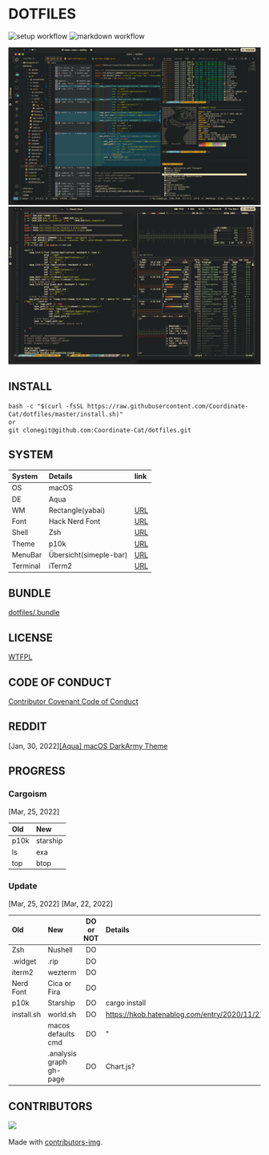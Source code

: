 # DOTFILES

![setup workflow](https://github.com/Coordinate-Cat/dotfiles/actions/workflows/.github/workflows/setup.yml/badge.svg)
![markdown workflow](https://github.com/Coordinate-Cat/dotfiles/actions/workflows/.github/workflows/markdown.yml/badge.svg)


![gb](.assets/gb.png)
![gb2](.assets/gb2.png)

## INSTALL
```
bash -c "$(curl -fsSL https://raw.githubusercontent.com/Coordinate-Cat/dotfiles/master/install.sh)"
or
git clonegit@github.com:Coordinate-Cat/dotfiles.git
```
## SYSTEM
| System   | Details                | link                                                      |
|:---------|:-----------------------|:----------------------------------------------------------|
| OS       | macOS                  |                                                           |
| DE       | Aqua                   |                                                           |
| WM       | Rectangle(yabai)       | [URL](https://github.com/rxhanson/Rectangle)              |
| Font     | Hack Nerd Font         | [URL](https://github.com/ryanoasis/nerd-fonts)            |
| Shell    | Zsh                    | [URL](https://sourceforge.net/p/zsh/code/ci/master/tree/) |
| Theme    | p10k                   | [URL](https://github.com/romkatv/powerlevel10k)           |
| MenuBar  | Übersicht(simeple-bar) | [URL](http://tracesof.net/uebersicht/)                    |
| Terminal | iTerm2                 | [URL](https://iterm2.com/)                                |

## BUNDLE
[dotfiles/.bundle](https://github.com/Coordinate-Cat/dotfiles/tree/master/.bundle)
## LICENSE
[WTFPL](https://github.com/Coordinate-Cat/dotfiles/blob/master/LICENSE)

## CODE OF CONDUCT
[Contributor Covenant Code of Conduct](https://github.com/Coordinate-Cat/dotfiles/blob/master/CODE_OF_CONDUCT.md)

## REDDIT
[Jan, 30, 2022][[Aqua] macOS DarkArmy Theme](https://www.reddit.com/r/unixporn/comments/sg1598/aqua_macos_darkarmy_theme/)

## PROGRESS

### Cargoism
[Mar, 25, 2022]

| Old  | New      |
|:-----|:---------|
| p10k | starship |
| ls   | exa      |
| top  | btop     |

### Update
[Mar, 25, 2022]
[Mar, 22, 2022]

| Old        | New                     | DO or NOT | Details                                             | Status |
|:-----------|:------------------------|:---------:|:----------------------------------------------------|:------:|
| Zsh        | Nushell                 |    DO     |                                                     |  High  |
| .widget    | .rip                    |    DO     |                                                     |  High  |
| iterm2     | wezterm                 |    DO     |                                                     |  High  |
| Nerd Font  | Cica or Fira            |    DO     |                                                     |  High  |
| p10k       | Starship                |    DO     | cargo install                                       |  Done  |
| install.sh | world.sh                |    DO     | https://hkob.hatenablog.com/entry/2020/11/27/090000 | Middle |
|            | macos defaults cmd      |    DO     | "                                                   |  High  |
|            | .analysis graph gh-page |    DO     | Chart.js?                                           |  Low   |
## CONTRIBUTORS
<a href="https://github.com/Coordinate-Cat/dotfiles/graphs/contributors">
  <img src="https://contributors-img.web.app/image?repo=Coordinate-Cat/dotfiles" />
</a>

Made with [contributors-img](https://contributors-img.web.app).
